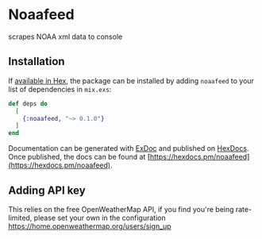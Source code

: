 # Noaafeed

scrapes NOAA xml data to console

## Installation

If [available in Hex](https://hex.pm/docs/publish), the package can be installed
by adding `noaafeed` to your list of dependencies in `mix.exs`:

```elixir
def deps do
  [
    {:noaafeed, "~> 0.1.0"}
  ]
end
```

Documentation can be generated with [ExDoc](https://github.com/elixir-lang/ex_doc)
and published on [HexDocs](https://hexdocs.pm). Once published, the docs can
be found at [https://hexdocs.pm/noaafeed](https://hexdocs.pm/noaafeed).

## Adding API key

This relies on the free OpenWeatherMap API, if you find you're being rate-limited, please set your own in the configuration
https://home.openweathermap.org/users/sign_up

